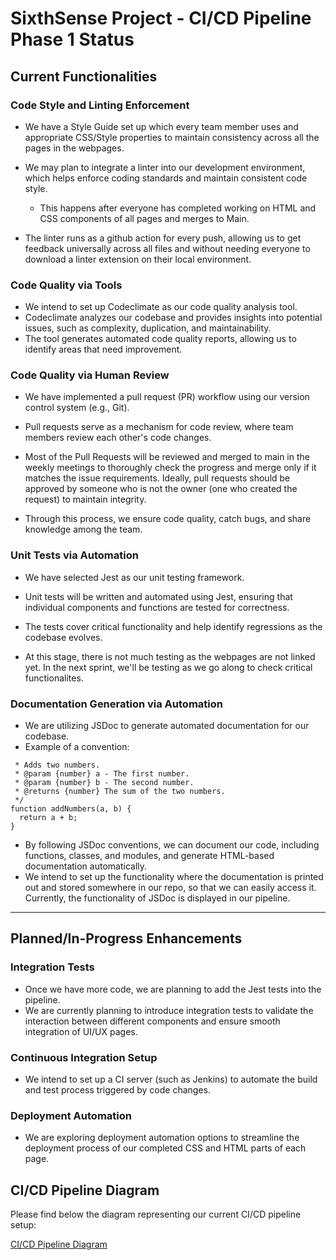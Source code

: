 # SixthSense Project - CI/CD Pipeline Phase 1 Status

## Current Functionalities

### Code Style and Linting Enforcement

- We have a Style Guide set up which every team member uses and appropriate CSS/Style properties to maintain consistency across all the pages in the webpages.
  
- We may plan to integrate a linter into our development environment, which helps enforce coding standards and maintain consistent code style.
  - This happens after everyone has completed working on HTML and CSS components of all pages and merges to Main.

- The linter runs as a github action for every push, allowing us to get feedback universally across all files and without needing everyone to download a linter extension on their local environment. 
    
### Code Quality via Tools
- We intend to set up Codeclimate as our code quality analysis tool.
- Codeclimate analyzes our codebase and provides insights into potential issues, such as complexity, duplication, and maintainability.
- The tool generates automated code quality reports, allowing us to identify areas that need improvement.

### Code Quality via Human Review
- We have implemented a pull request (PR) workflow using our version control system (e.g., Git).
  
- Pull requests serve as a mechanism for code review, where team members review each other's code changes.

- Most of the Pull Requests will be reviewed and merged to main in the weekly meetings to thoroughly check the progress and merge only if it matches the issue requirements. Ideally, pull requests should be approved by someone who is not the owner (one who created the request) to maintain integrity.  
  
- Through this process, we ensure code quality, catch bugs, and share knowledge among the team.

### Unit Tests via Automation
- We have selected Jest as our unit testing framework.
  
- Unit tests will be written and automated using Jest, ensuring that individual components and functions are tested for correctness.

- The tests cover critical functionality and help identify regressions as the codebase evolves.

- At this stage, there is not much testing as the webpages are not linked yet. In the next sprint, we'll be testing as we go along to check critical functionalites.

### Documentation Generation via Automation
- We are utilizing JSDoc to generate automated documentation for our codebase.
- Example of a convention: 
  
```/**
 * Adds two numbers.
 * @param {number} a - The first number.
 * @param {number} b - The second number.
 * @returns {number} The sum of the two numbers.
 */
function addNumbers(a, b) {
  return a + b;
}
```

- By following JSDoc conventions, we can document our code, including functions, classes, and modules, and generate HTML-based documentation automatically.
- We intend to set up the functionality where the documentation is printed out and stored somewhere in our repo, so that we can easily access it. Currently, the functionality of JSDoc is displayed in our pipeline. 

--- 

## Planned/In-Progress Enhancements

### Integration Tests

- Once we have more code, we are planning to add the Jest tests into the pipeline. 
- We are currently planning to introduce integration tests to validate the interaction between different components and ensure smooth integration of UI/UX pages.

### Continuous Integration Setup

- We intend to set up a CI server (such as Jenkins) to automate the build and test process triggered by code changes.


### Deployment Automation
- We are exploring deployment automation options to streamline the deployment process of our completed CSS and HTML parts of each page.

## CI/CD Pipeline Diagram

Please find below the diagram representing our current CI/CD pipeline setup:

[CI/CD Pipeline Diagram](https://github.com/cse110-sp23-group6/cse110-sp23-group6/blob/main/admin/cipipeline/phase1.png)

